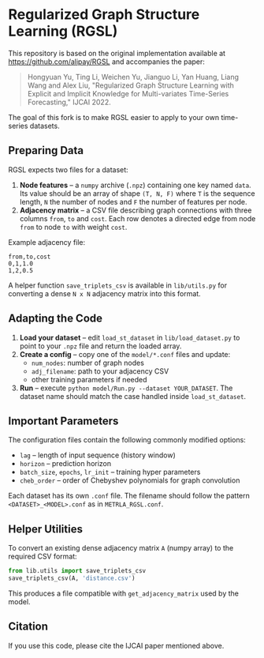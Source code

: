 # Regularized Graph Structure Learning (RGSL)

This repository is based on the original implementation available at
<https://github.com/alipay/RGSL> and accompanies the paper:

> Hongyuan Yu, Ting Li, Weichen Yu, Jianguo Li, Yan Huang, Liang Wang and Alex Liu,
> "Regularized Graph Structure Learning with Explicit and Implicit Knowledge for
> Multi-variates Time-Series Forecasting," IJCAI 2022.

The goal of this fork is to make RGSL easier to apply to your own
time-series datasets.

## Preparing Data

RGSL expects two files for a dataset:

1. **Node features** – a `numpy` archive (`.npz`) containing one key named
   `data`. Its value should be an array of shape `(T, N, F)` where `T` is the
   sequence length, `N` the number of nodes and `F` the number of features per
   node.
2. **Adjacency matrix** – a CSV file describing graph connections with three
   columns `from`, `to` and `cost`. Each row denotes a directed edge from node
   `from` to node `to` with weight `cost`.

Example adjacency file:

```csv
from,to,cost
0,1,1.0
1,2,0.5
```

A helper function `save_triplets_csv` is available in
`lib/utils.py` for converting a dense `N x N` adjacency matrix into this format.

## Adapting the Code

1. **Load your dataset** – edit `load_st_dataset` in `lib/load_dataset.py`
   to point to your `.npz` file and return the loaded array.
2. **Create a config** – copy one of the `model/*.conf` files and update:
   - `num_nodes`: number of graph nodes
   - `adj_filename`: path to your adjacency CSV
   - other training parameters if needed
3. **Run** – execute `python model/Run.py --dataset YOUR_DATASET`.
   The dataset name should match the case handled inside `load_st_dataset`.

## Important Parameters

The configuration files contain the following commonly modified options:

- `lag` – length of input sequence (history window)
- `horizon` – prediction horizon
- `batch_size`, `epochs`, `lr_init` – training hyper parameters
- `cheb_order` – order of Chebyshev polynomials for graph convolution

Each dataset has its own `.conf` file. The filename should follow the pattern
`<DATASET>_<MODEL>.conf` as in `METRLA_RGSL.conf`.

## Helper Utilities

To convert an existing dense adjacency matrix `A` (numpy array) to the required
CSV format:

```python
from lib.utils import save_triplets_csv
save_triplets_csv(A, 'distance.csv')
```

This produces a file compatible with `get_adjacency_matrix` used by the model.

## Citation

If you use this code, please cite the IJCAI paper mentioned above.
